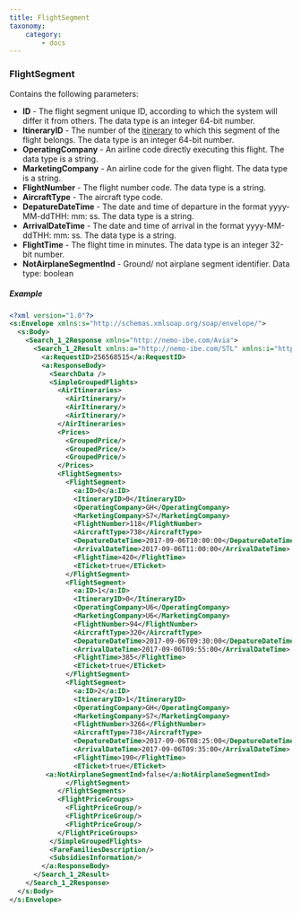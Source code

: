 ```yaml
---
title: FlightSegment
taxonomy:
    category:
        - docs
---
```


### FlightSegment

Contains the following parameters:

-   **ID** - The flight segment unique ID, according to which the system will differ it from others. The data type is an integer 64-bit number.
-   **ItineraryID** - The number of the [itinerary](/avia/grouping/airitinerary) to which this segment of the flight belongs. The data type is an integer 64-bit number.
-   **OperatingCompany** - An airline code directly executing this flight. The data type is a string.
-   **MarketingCompany** - An airline code for the given flight. The data type is a string.
-   **FlightNumber** - The flight number code. The data type is a string.
-   **AircraftType** - The aircraft type code.
-   **DepatureDateTime** - The date and time of departure in the format yyyy-MM-ddTHH: mm: ss. The data type is a string.
-   **ArrivalDateTime** - The date and time of arrival in the format yyyy-MM-ddTHH: mm: ss. The data type is a string.
-   **FlightTime** - The flight time in minutes. The data type is an integer 32-bit number.
-   **NotAirplaneSegmentInd** - Ground/ not airplane segment identifier. Data type: boolean
##### Example

```xml
<?xml version="1.0"?>
<s:Envelope xmlns:s="http://schemas.xmlsoap.org/soap/envelope/">
  <s:Body>
    <Search_1_2Response xmlns="http://nemo-ibe.com/Avia">
      <Search_1_2Result xmlns:a="http://nemo-ibe.com/STL" xmlns:i="http://www.w3.org/2001/XMLSchema-instance">
        <a:RequestID>256568515</a:RequestID>
        <a:ResponseBody>
          <SearchData />
          <SimpleGroupedFlights>
            <AirItineraries>
              <AirItinerary/>
              <AirItinerary/>
              <AirItinerary/>
            </AirItineraries>
            <Prices>
              <GroupedPrice/>
              <GroupedPrice/>
              <GroupedPrice/>
            </Prices>
            <FlightSegments>
              <FlightSegment>
                <a:ID>0</a:ID>
                <ItineraryID>0</ItineraryID>
                <OperatingCompany>GH</OperatingCompany>
                <MarketingCompany>S7</MarketingCompany>
                <FlightNumber>118</FlightNumber>
                <AircraftType>738</AircraftType>
                <DepatureDateTime>2017-09-06T10:00:00</DepatureDateTime>
                <ArrivalDateTime>2017-09-06T11:00:00</ArrivalDateTime>
                <FlightTime>420</FlightTime>
                <ETicket>true</ETicket>
              </FlightSegment>
              <FlightSegment>
                <a:ID>1</a:ID>
                <ItineraryID>0</ItineraryID>
                <OperatingCompany>U6</OperatingCompany>
                <MarketingCompany>U6</MarketingCompany>
                <FlightNumber>94</FlightNumber>
                <AircraftType>320</AircraftType>
                <DepatureDateTime>2017-09-06T09:30:00</DepatureDateTime>
                <ArrivalDateTime>2017-09-06T09:55:00</ArrivalDateTime>
                <FlightTime>385</FlightTime>
                <ETicket>true</ETicket>
              </FlightSegment>
              <FlightSegment>
                <a:ID>2</a:ID>
                <ItineraryID>1</ItineraryID>
                <OperatingCompany>GH</OperatingCompany>
                <MarketingCompany>S7</MarketingCompany>
                <FlightNumber>3266</FlightNumber>
                <AircraftType>738</AircraftType>
                <DepatureDateTime>2017-09-06T08:25:00</DepatureDateTime>
                <ArrivalDateTime>2017-09-06T09:35:00</ArrivalDateTime>
                <FlightTime>190</FlightTime>
                <ETicket>true</ETicket>
		 <a:NotAirplaneSegmentInd>false</a:NotAirplaneSegmentInd>
              </FlightSegment>
            </FlightSegments>
            <FlightPriceGroups>
              <FlightPriceGroup/>
              <FlightPriceGroup/>
              <FlightPriceGroup/>
            </FlightPriceGroups>
          </SimpleGroupedFlights>
          <FareFamiliesDescription/>
          <SubsidiesInformation/>
        </a:ResponseBody>
      </Search_1_2Result>
    </Search_1_2Response>
  </s:Body>
</s:Envelope>
```
